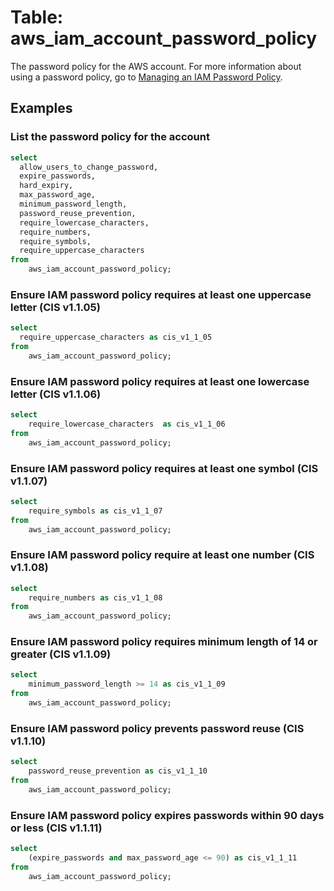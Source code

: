 # Table: aws_iam_account_password_policy

The password policy for the AWS account. For more information about using a password policy, go to [Managing an IAM Password Policy](https://docs.aws.amazon.com/IAM/latest/UserGuide/Using_ManagingPasswordPolicies.html).

## Examples


### List the password policy for the account
```sql
select
  allow_users_to_change_password,
  expire_passwords,
  hard_expiry,
  max_password_age,
  minimum_password_length,
  password_reuse_prevention,
  require_lowercase_characters,
  require_numbers,
  require_symbols,
  require_uppercase_characters
from
    aws_iam_account_password_policy;
```

### Ensure IAM password policy requires at least one uppercase letter (CIS v1.1.05)
```sql
select
  require_uppercase_characters as cis_v1_1_05
from
    aws_iam_account_password_policy;
```

### Ensure IAM password policy requires at least one lowercase letter (CIS v1.1.06)
```sql
select
    require_lowercase_characters  as cis_v1_1_06
from
    aws_iam_account_password_policy;
```

### Ensure IAM password policy requires at least one symbol (CIS v1.1.07)
```sql
select
    require_symbols as cis_v1_1_07
from
    aws_iam_account_password_policy;
```

### Ensure IAM password policy require at least one number (CIS v1.1.08)
```sql
select
    require_numbers as cis_v1_1_08
from
    aws_iam_account_password_policy;
```

### Ensure IAM password policy requires minimum length of 14 or greater (CIS v1.1.09)
```sql
select
    minimum_password_length >= 14 as cis_v1_1_09
from
    aws_iam_account_password_policy;
```

### Ensure IAM password policy prevents password reuse (CIS v1.1.10)
```sql
select
    password_reuse_prevention as cis_v1_1_10
from
    aws_iam_account_password_policy;
```

### Ensure IAM password policy expires passwords within 90 days or less (CIS v1.1.11)
```sql
select
    (expire_passwords and max_password_age <= 90) as cis_v1_1_11
from
    aws_iam_account_password_policy;
```
